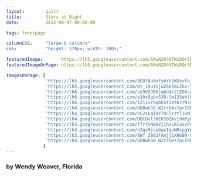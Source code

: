 ```yaml
---
layout:        quilt
title:         Stars at Night
date:          2012-08-07 00:00:00

tags: frontpage

columnCSS:     "large-6 columns"
css:           "height: 370px; width: 100%;"

featuredImage:       https://lh5.googleusercontent.com/6KwN2R4NTWzDQr5MlByj0K91lwuJE7qRr4fq6-kghRg=w470
featuredImageOnPage: https://lh5.googleusercontent.com/6KwN2R4NTWzDQr5MlByj0K91lwuJE7qRr4fq6-kghRg=w1000

imagesOnPage: [
               'https://lh5.googleusercontent.com/8E8YAuNvfyAYHjWXxvfa-gNyn6EXYxlmCENaHTzWptA=w303',
               'https://lh5.googleusercontent.com/Ht_19uYCjwZ66k6LZkx-lq1eySEWiI1v9eNpTLfu8hI=w303',
               'https://lh6.googleusercontent.com/ze9VDJB9jqAd4r2lEDAcuzgbIivBqRyJ044ysxvy20g=w303',
               'https://lh6.googleusercontent.com/a1hvQgbvS3Q-Cm13SeklUpsgFQ6IP6YTAV60fO0Xw-g=w303',
               'https://lh6.googleusercontent.com/I21ior6qbEGf3et6rrNrAj7P4QpoogR5Lqhuwt3WCo0=w303',
               'https://lh4.googleusercontent.com/GbBwkGB_WZrrGms7pcI9Pk255kzHn8yQUrwrHVbaj9k=w303',
               'https://lh4.googleusercontent.com/cC2s6qTaY78Clrztl3uM3VitWdc7-e5W485fjkXK_Hs=w303',
               'https://lh4.googleusercontent.com/DQtDvls6EKS0Zmv19mPyONob5-W4JteJgc7Haa3ExRM=w303',
               'https://lh3.googleusercontent.com/TfrYSN0AZj1hxLRIasvPdjoEjszoI0aLT4A1qhOKTto=w303',
               'https://lh3.googleusercontent.com/nZqvMjceGqvIgvNRcpgYAAPvmBtmpS0eMPO0yK4t4nU=w303',
               'https://lh3.googleusercontent.com/EWf_Z88JfAmjj1XHb8N-9hgJoBLeOB0Cn974g9nTD78=w303',
               'https://lh4.googleusercontent.com/GbBwkGB_WZrrGms7pcI9Pk255kzHn8yQUrwrHVbaj9k=w303'
              ]
---
```


### by Wendy Weaver, Florida
